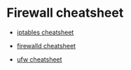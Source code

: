 # Firewall cheatsheet

- [iptables cheatsheet](iptables/iptables.md)

- [firewalld cheatsheet](firewalld/firewalld.md)

- [ufw cheatsheet](ufw/ufw.md)
